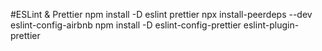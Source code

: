 #ESLint & Prettier
npm install -D eslint prettier
npx install-peerdeps --dev eslint-config-airbnb
npm install -D eslint-config-prettier eslint-plugin-prettier
